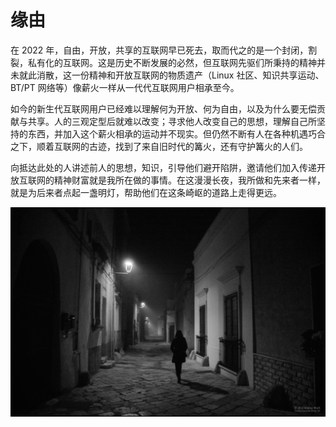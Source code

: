 # 缘由

在 2022 年，自由，开放，共享的互联网早已死去，取而代之的是一个封闭，割裂，私有化的互联网。这是历史不断发展的必然，但互联网先驱们所秉持的精神并未就此消散，这一份精神和开放互联网的物质遗产（Linux 社区、知识共享运动、BT/PT 网络等）像薪火一样从一代代互联网用户相承至今。

如今的新生代互联网用户已经难以理解何为开放、何为自由，以及为什么要无偿贡献与共享。人的三观定型后就难以改变；寻求他人改变自己的思想，理解自己所坚持的东西，并加入这个薪火相承的运动并不现实。但仍然不断有人在各种机遇巧合之下，顺着互联网的古迹，找到了来自旧时代的篝火，还有守护篝火的人们。

向抵达此处的人讲述前人的思想，知识，引导他们避开陷阱，邀请他们加入传递开放互联网的精神财富就是我所在做的事情。在这漫漫长夜，我所做和先来者一样，就是为后来者点起一盏明灯，帮助他们在这条崎岖的道路上走得更远。

![01](./images/road%20lamp.jpg)